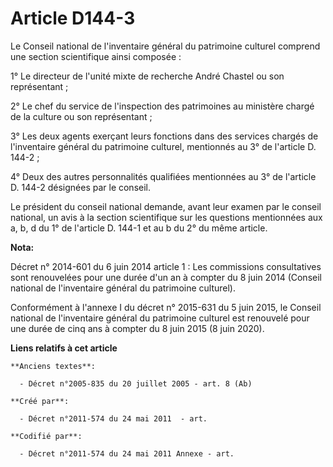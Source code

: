 # Article D144-3

Le Conseil national de l'inventaire général du patrimoine culturel comprend une section scientifique ainsi composée :

1° Le directeur de l'unité mixte de recherche André Chastel ou son représentant ;

2° Le chef du service de l'inspection des patrimoines au ministère chargé de la culture ou son représentant ;

3° Les deux agents exerçant leurs fonctions dans des services chargés de l'inventaire général du patrimoine culturel,
mentionnés au 3° de l'article D. 144-2 ;

4° Deux des autres personnalités qualifiées mentionnées au 3° de l'article D. 144-2 désignées par le conseil.

Le président du conseil national demande, avant leur examen par le conseil national, un avis à la section scientifique sur
les questions mentionnées aux a, b, d du 1° de l'article D. 144-1 et au b du 2° du même article.

**Nota:**

Décret n° 2014-601 du 6 juin 2014 article 1 : Les commissions consultatives sont renouvelées pour une durée d'un an à compter
du 8 juin 2014 (Conseil national de l'inventaire général du patrimoine culturel).

Conformément à l'annexe I du décret n° 2015-631 du 5 juin 2015, le Conseil national de l'inventaire général du patrimoine
culturel est renouvelé pour une durée de cinq ans à compter du 8 juin 2015 (8 juin 2020).

**Liens relatifs à cet article**

	**Anciens textes**:

	  - Décret n°2005-835 du 20 juillet 2005 - art. 8 (Ab)

	**Créé par**:

	  - Décret n°2011-574 du 24 mai 2011  - art.

	**Codifié par**:

	  - Décret n°2011-574 du 24 mai 2011 Annexe - art.
